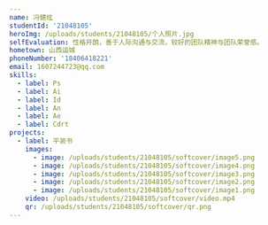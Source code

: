 ```yaml
---
name: 冯健炫
studentId: '21048105'
heroImg: /uploads/students/21048105/个人照片.jpg
selfEvaluation: 性格开朗，善于人际沟通与交流，较好的团队精神与团队荣誉感。
hometown: 山西运城
phoneNumber: '18406418221'
email: 1607244723@qq.com
skills:
  - label: Ps
  - label: Ai
  - label: Id
  - label: An
  - label: Ae
  - label: Cdrt
projects:
  - label: 平装书
    images:
      - image: /uploads/students/21048105/softcover/image5.png
      - image: /uploads/students/21048105/softcover/image4.png
      - image: /uploads/students/21048105/softcover/image3.png
      - image: /uploads/students/21048105/softcover/image2.png
      - image: /uploads/students/21048105/softcover/image1.png
    video: /uploads/students/21048105/softcover/video.mp4
    qr: /uploads/students/21048105/softcover/qr.png
---
```


